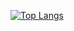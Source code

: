 [![Top Langs](https://github-readme-stats.vercel.app/api/top-langs/?username=mrsev17&layout=pie)](https://github.com/anuraghazra/github-readme-stats)
